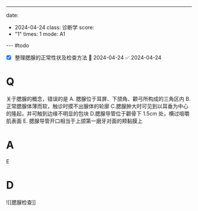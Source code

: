---
date:
  - 2024-04-24
class: 诊断学
score:
  - "1"
times: 1
mode: A1

--- #todo
- [x] 整理腮腺的正常性状及检查方法 📅 2024-04-24 ✅ 2024-04-24


# Q
关于腮腺的概念，错误的是
A. 腮腺位于耳屏、下颌角、颧弓所构成的三角区内
B. 正常腮腺体薄而软，触诊时摸不出腺体的轮廓
C.腮腺肿大时可见到以耳垂为中心的隆起，并可触到边缘不明显的包块
D.腮腺导管位于颧骨下 1.5cm 处，横过咀嚼肌表面
E. 腮腺导管开口相当于上颌第一磨牙对面的颊黏膜上

# A

E



# D
![[腮腺检查]]